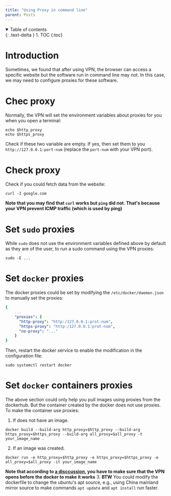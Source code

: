 ```yaml
---
title: "Using Proxy in command line"
parent: Posts
---
```

<details open markdown="block">
  <summary>
    Table of contents
  </summary>
  {: .text-delta }
1. TOC
{:toc}
</details>

# Introduction
Sometimes, we found that after using VPN, the browser can access a specific website but the software run in command line may not. In this case, we may need to configure proxies for these software.

# Chec proxy
Normally, the VPN will set the environment variables about proxies for you when you open a terminal:
```terminal
echo $http_proxy
echo $https_proxy
```
Check if these two variable are empty. If yes, then set them to you `http://127.0.0.1:port-num` (replace the `port-num` with your VPN port).

# Check proxy
Check if you could fetch data from the website:
```terminal
curl -I google.com
```
**Note that you may find that `curl` works but `ping` did not. That's because your VPN prevent ICMP traffic (which is used by ping)**

# Set `sudo` proxies
While `sudo` does not use the environment variables defined above by default as they are of the user, to run a sudo command using the VPN proxies:
```terminal
sudo -E ...
```

# Set `docker` proxies
The docker proxies could be set by modifying the `/etc/docker/daemon.json` to manually set the proxies:
```yaml
{
    ...
    "proxies": {
      "http-proxy": "http:/127.0.0.1:prot-num",
      "https-proxy": "http:/127.0.0.1:prot-num",
      "no-proxy": "..."
    }
}
```
Then, restart the docker service to enable the modification in the configuration file:
```terminal
sudo systemctl restart docker
```

# Set `docker` containers proxies
The above section could only help you pull images using proxies from the dockerhub. But the container created by the docker does not use proxies. To make the container use proxies:
1. If does not have an image.
```terminal
docker build --build-arg http_proxy=$http_proxy --build-arg https_proxy=$https_proxy --build-arg all_proxy=$all_proxy -t your_image_name .
```
2. If an image was created.
```terminal
docker run -e http_proxy=$http_proxy -e https_proxy=$https_proxy -e all_proxy=$all_proxy -it your_image_name
```
**Note that according to [a disccussion](https://stackoverflow.com/a/64213074/10755569), you have to make sure that the VPN opens before the docker to make it works**
3. **BTW**
You could modify the dockerfile to change the ubuntu's apt source, e.g., using China mainland mirror source to make commands `apt update` and `apt install` run faster.
